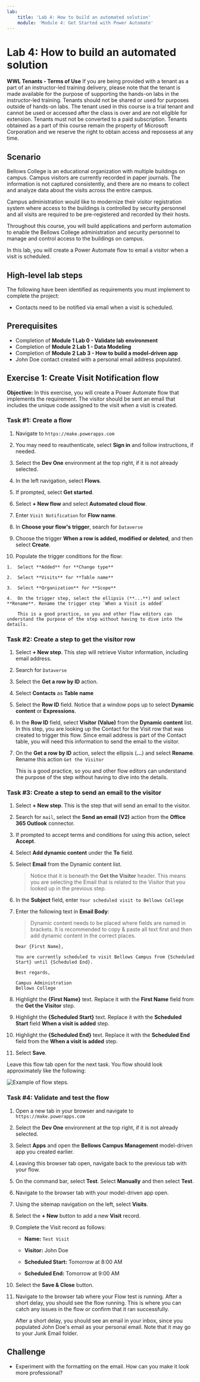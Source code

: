 ```yaml
---
lab:
    title: 'Lab 4: How to build an automated solution'
    module: 'Module 4: Get Started with Power Automate'
---
```


# Lab 4: How to build an automated solution

**WWL Tenants - Terms of Use**
If you are being provided with a tenant as a part of an instructor-led training delivery, please note that the tenant is made available for the purpose of supporting the hands-on labs in the instructor-led training. 
Tenants should not be shared or used for purposes outside of hands-on labs. The tenant used in this course is a trial tenant and cannot be used or accessed after the class is over and are not eligible for extension. 
Tenants must not be converted to a paid subscription. Tenants obtained as a part of this course remain the property of Microsoft Corporation and we reserve the right to obtain access and repossess at any time. 

## Scenario

Bellows College is an educational organization with multiple buildings on
campus. Campus visitors are currently recorded in paper journals. The
information is not captured consistently, and there are no means to collect and analyze data about the visits across the entire campus.

Campus administration would like to modernize their visitor registration system where access to the buildings is controlled by security personnel and all visits are required to be pre-registered and recorded by their hosts.

Throughout this course, you will build applications and perform automation to enable the Bellows College administration and security personnel to manage and control access to the buildings on campus.

In this lab, you will create a Power Automate flow to email a visitor when a visit is scheduled.

## High-level lab steps

The following have been identified as requirements you must implement to
complete the project:

- Contacts need to be notified via email when a visit is scheduled.

## Prerequisites

- Completion of **Module 1 Lab 0 - Validate lab environment**
- Completion of **Module 2 Lab 1 - Data Modeling**
- Completion of **Module 2 Lab 3 - How to build a model-driven app**
- John Doe contact created with a personal email address populated.

## Exercise 1: Create Visit Notification flow

**Objective:** In this exercise, you will create a Power Automate flow that
implements the requirement. The visitor should be sent an email that includes
the unique code assigned to the visit when a visit is created.

### Task \#1: Create a flow

1.  Navigate to `https://make.powerapps.com`

2.  You may need to reauthenticate, select **Sign in** and follow instructions, if needed.

3.  Select the **Dev One** environment at the top right, if it is not already selected.

4.  In the left navigation, select **Flows**.

5.  If prompted, select **Get started**.

6.  Select **+ New flow** and select **Automated cloud flow**.

7.  Enter `Visit Notification` for **Flow name**.

8.  In **Choose your flow's trigger**, search for `Dataverse`

9.  Choose the trigger **When a row is added, modified or deleted**, and then select **Create**.

10.  Populate the trigger conditions for the flow:

    1.  Select **Added** for **Change type**

    2.  Select **Visits** for **Table name**

    3.  Select **Organization** for **Scope**

    4.  On the trigger step, select the ellipsis (**...**) and select **Rename**. Rename the trigger step `When a Visit is added` 

        This is a good practice, so you and other flow editors can understand the purpose of the step without having to dive into the details.


### Task \#2: Create a step to get the visitor row

1.  Select **+ New step**. This step will retrieve Visitor information, including email address.

2.  Search for `Dataverse`

3.  Select the **Get a row by ID** action.

4.  Select **Contacts** as **Table name**

5.  Select the **Row ID** field. Notice that a window pops up to select **Dynamic content** or **Expressions**.

6.  In the **Row ID** field, select **Visitor (Value)** from the **Dynamic content** list. In this step, you are looking up the Contact for the Visit row that was created to trigger this flow. Since email address is part of the Contact table, you will need this information to send the email to the visitor.

7.  On the **Get a row by ID** action, select the ellipsis (**...**) and select **Rename**. Rename this action `Get the Visitor`
 
    This is a good practice, so you and other flow editors can understand the purpose of the step without having to dive into the details.


### Task \#3: Create a step to send an email to the visitor

1.  Select **+ New step**. This is the step that will send an email to the visitor.

2.  Search for `mail`, select the **Send an email (V2)** action from the **Office 365 Outlook** connector.

3.  If prompted to accept terms and conditions for using this action, select **Accept**.

4.  Select **Add dynamic content** under the **To** field. 
    
5.  Select **Email** from the Dynamic content list.

    > Notice that it is beneath the **Get the Visitor** header. This means you are selecting the Email that is related to the Visitor that you looked up in the previous step.

7.  In the **Subject** field, enter `Your scheduled visit to Bellows College`

8.  Enter the following text in **Email Body**:

    > Dynamic content needs to be placed where fields are named in brackets. It is recommended to copy & paste all text first and then add dynamic content in the correct places.

    ~~~~~~~~~~~~~~~~~~~~~~~~~~~~~~~~~~~~~~~~~~~~~~~~~~~~~~~~~~~~~~~~~~~~~~~~~~~~~~~~
    Dear {First Name},

    You are currently scheduled to visit Bellows Campus from {Scheduled Start} until {Scheduled End}.

    Best regards,

    Campus Administration
    Bellows College
    ~~~~~~~~~~~~~~~~~~~~~~~~~~~~~~~~~~~~~~~~~~~~~~~~~~~~~~~~~~~~~~~~~~~~~~~~~~~~~~~~

8.  Highlight the **{First Name}** text. Replace it with the **First Name** field from the **Get the Visitor** step.

9.  Highlight the **{Scheduled Start}** text. Replace it with the **Scheduled Start** field **When a visit is added** step.

10.  Highlight the **{Scheduled End}** text. Replace it with the **Scheduled End** field from the **When a visit is added** step.

11.  Select **Save**.

Leave this flow tab open for the next task. You flow should look approximately like the following:

![Example of flow steps.](media/4-Flow.png)


### Task \#4: Validate and test the flow

1.  Open a new tab in your browser and navigate to `https://make.powerapps.com`

2.  Select the **Dev One** environment at the top right, if it is not already selected.

3.  Select **Apps** and open the **Bellows Campus Management** model-driven app you created earlier.

3.  Leaving this browser tab open, navigate back to the previous tab with your flow.

4.  On the command bar, select **Test**. Select **Manually** and then select **Test**.

5.  Navigate to the browser tab with your model-driven app open. 

6.  Using the sitemap navigation on the left, select **Visits**.

6.  Select the **+ New** button to add a new **Visit** record.

7.  Complete the Visit record as follows:

    -   **Name:** `Test Visit`

    -   **Visitor:** John Doe

    -   **Scheduled Start:** Tomorrow at 8:00 AM

    -   **Scheduled End:** Tomorrow at 9:00 AM

8.  Select the **Save & Close** button.

9.  Navigate to the browser tab where your Flow test is running. After a short delay, you should see the flow running. This is where you can catch any issues in the flow or confirm that it ran successfully.

    After a short delay, you should see an email in your inbox, since you populated John Doe's email as your personal email. Note that it may go to your Junk Email folder.


## Challenge

- Experiment with the formatting on the email. How can you make it look more professional?


